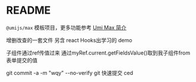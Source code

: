 # README

`@umijs/max` 模板项目，更多功能参考 [Umi Max 简介](https://next.umijs.org/zh-CN/docs/max/introduce)


增删改查的一套文件 另含 react Hooks出学习的 demo

子组件通过ref传值过来 通过myRef.current.getFieldsValue()取到我子组件from表单提交的值


git commit -a -m "wqy" --no-verify
git 快速提交
ced